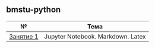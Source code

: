 ## bmstu-python

| № | Тема | 
|:---:|---|
| [Занятие 1](./lesson%201/) | Jupyter Notebook. Markdown. Latex|
